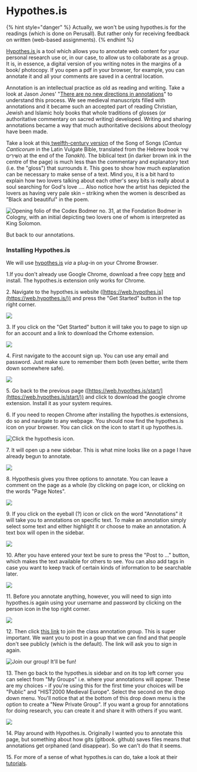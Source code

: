 # Hypothes.is

{% hint style="danger" %}
Actually, we won't be using hypothes.is for the readings (which is done on Perusall). But rather only for receiving feedback on written (web-based assignments).&#x20;
{% endhint %}

[Hypothes.is ](https://hypothes.is)is a tool which allows you to annotate web content for your personal research use or, in our case, to allow us to collaborate as a group. It is, in essence, a digital version of you writing notes in the margins of a book/ photocopy. If you open a pdf in your browser, for example, you can annotate it and all your comments are saved in a central location.&#x20;

Annotation is an intellectual practice as old as reading and writing. Take a look at Jason Jones' "[There are no new directions in annotations](https://epress.trincoll.edu/webwriting/chapter/jones/)" to understand this process. We see medieval manuscripts filled with annotations and it became such an accepted part of reading Christian, Jewish and Islamic holy books that whole traditions of glosses (or authoritative commentary on sacred writing) developed. Writing and sharing annotations became a way that much authoritative decisions about theology have been made.&#x20;

Take a look at this[ twelfth-century version](https://www.e-codices.unifr.ch/en/fmb/cb-0031/2r) of the Song of Songs (_Cantus Canticorum_ in the Latin Vulgate Bible, translated from the Hebrew book שִׁיר הַשִּׁירִים at the end of the _Tanakh_). The biblical text (in darker brown ink in the centre of the page) is much less than the commentary and explanatory text (i.e. the "gloss") that surrounds it. This goes to show how much explanation can be necessary to make sense of a text. Mind you, it is a bit hard to explain how two lovers talking about each other's sexy bits is really about a soul searching for God's love .... Also notice how the artist has depicted the lovers as having very pale skin – striking when the women is described as "Black and beautiful" in the poem.

![Opening folio of the Codex Bodmer no. 31, at the Fondation Bodmer in Cologny, with an initial depicting two lovers one of whom is interpreted as King Solomon.](../.gitbook/assets/e-codices\_fmb-cb-0031\_002r\_small.jpg)

But back to our annotations.

### Installing Hypothes.is

We will use [hypothes.is](hypothes.is.md) _via_ a plug-in on your Chrome Browser.

1.If you don't already use Google Chrome, download a free copy [here](https://www.google.ca/chrome/) and install. The hypothes.is extension only works for Chrome.&#x20;

2\. Navigate to the hypothes.is website ([https://web.hypothes.is](https://web.hypothes.is/)) and press the "Get Started" button in the top right corner.&#x20;

![](<../.gitbook/assets/Screen Shot 2020-06-16 at 2.03.38 PM.png>)

3\. If you click on the "Get Started" button it will take you to page to sign up for an account and a link to download the Crhome extension.&#x20;

![](<../.gitbook/assets/Screen Shot 2020-06-16 at 2.01.06 PM.png>)

4\. First navigate to the account sign up. You can use any email and password. Just make sure to remember them both (even better, write them down somewhere safe).&#x20;

![](<../.gitbook/assets/Screen Shot 2020-06-16 at 2.01.28 PM.png>)

5\. Go back to the previous page ([https://web.hypothes.is/start/](https://web.hypothes.is/start/)) and click to download the google chrome extension. Install it as your system requires.&#x20;

6\. If you need to reopen Chrome after installing the hypothes.is extensions, do so and navigate to any webpage. You should now find the hypothes.is icon on your browser. You can click on the icon to start it up hypothes.is.&#x20;

![Click the hypothesis icon.](<../.gitbook/assets/Screen Shot 2020-06-17 at 9.16.27 AM (1).png>)

7\. It will open up a new sidebar. This is what mine looks like on a page I have already begun to annotate.&#x20;

![](<../.gitbook/assets/Screen Shot 2020-06-17 at 9.28.08 AM (1).png>)

8\. Hypothesis gives you three options to annotate. You can leave a comment on the page as a whole (by clicking on page icon, or clicking on the words "Page Notes".&#x20;

![](<../.gitbook/assets/Screen Shot 2020-06-17 at 9.56.05 AM.png>)

9\. If you click on the eyeball (?) icon or click on the word "Annotations" it will take you to annotations on specific text. To make an annotation simply select some text and either highlight it or choose to make an annotation. A text box will open in the sidebar.&#x20;

![](<../.gitbook/assets/Screen Shot 2020-06-17 at 9.28.50 AM.png>)

10\. After you have entered your text be sure to press the "Post to ..." button, which makes the text available for others to see. You can also add tags in case you want to keep track of certain kinds of information to be searchable later.&#x20;

![](<../.gitbook/assets/Screen Shot 2020-06-17 at 10.01.43 AM.png>)

11\. Before you annotate anything, however, you will need to sign into hypothes.is again using your username and password by clicking on the person icon in the top right corner.&#x20;

![](<../.gitbook/assets/Screen Shot 2020-06-17 at 9.36.21 AM.png>)

12\. Then click [this link](https://hypothes.is/groups/N1oaroPY/hist2000-medieval-europe) to join the class annotation group. This is super important. We want you to post in a goup that we can find and that people don't see publicly (which is the default). The link will ask you to sign in again.&#x20;

![Join our group! It'll be fun!](<../.gitbook/assets/Screen Shot 2020-06-17 at 9.44.24 AM.png>)

13\. Then go back to the hypothes.is sidebar and on its top left corner you can select from "My Groups" i.e. where your annotations will appear. These are my choices - if you're using this for the first time your choices will be "Public" and "HIST2000 Medieval Europe". Select the second on the drop down menu. You'll notice that at the bottom of this drop down menu is the option to create a "New Private Group". If you want a group for annotations for doing research, you can create it and share it with others if you want.&#x20;

![](<../.gitbook/assets/Screen Shot 2020-06-17 at 9.36.44 AM.png>)

14\. Play around with Hypothes.is. Originally I wanted you to annotate this page, but something about how gits (gitbook. github) saves files means that annotations get orphaned (and disappear). So we can't do that it seems.

15\. For more of a sense of what hypothes.is can do, take a look at their [tutorials](https://web.hypothes.is/help-categories/tutorials/).

